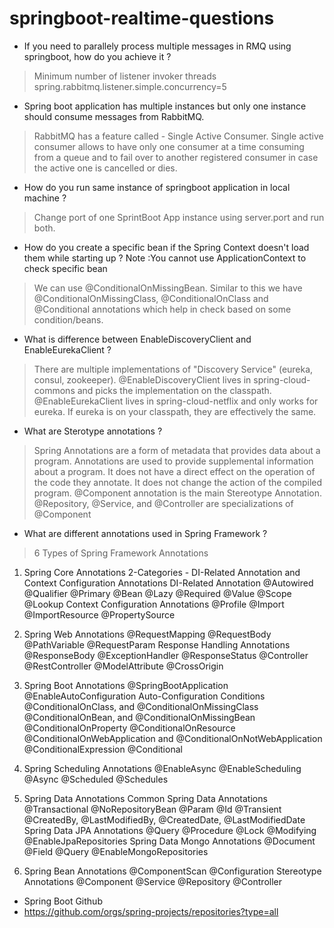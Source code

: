 # springboot-realtime-questions

- If you need to parallely process multiple messages in RMQ using springboot, how do you achieve it ?
> Minimum number of listener invoker threads
> spring.rabbitmq.listener.simple.concurrency=5

- Spring boot application has multiple instances but only one instance should consume messages from RabbitMQ.
> RabbitMQ has a feature called - Single Active Consumer. Single active consumer allows to have only one consumer at a time consuming from a queue and to fail over to another registered consumer in case the active one is cancelled or dies.

- How do you run same instance of springboot application in local machine ?
> Change port of one SprintBoot App instance using server.port and run both.

- How do you create a specific bean if the Spring Context doesn't load them while starting up ? Note :You cannot use ApplicationContext to check specific bean
> We can use @ConditionalOnMissingBean. Similar to this we have @ConditionalOnMissingClass, @ConditionalOnClass and @Conditional annotations which help in check based on some condition/beans.

- What is difference between EnableDiscoveryClient and EnableEurekaClient ?

>There are multiple implementations of "Discovery Service" (eureka, consul, zookeeper). @EnableDiscoveryClient lives in spring-cloud-commons and picks the implementation on the classpath. @EnableEurekaClient lives in spring-cloud-netflix and only works for eureka. If eureka is on your classpath, they are effectively the same.

- What are Sterotype annotations ?
> Spring Annotations are a form of metadata that provides data about a program. Annotations are used to provide supplemental information about a program. It does not have a direct effect on the operation of the code they annotate. It does not change the action of the compiled program. @Component annotation is the main Stereotype Annotation. @Repository, @Service, and @Controller are specializations of @Component

- What are different annotations used in Spring Framework ?
> 6 Types of Spring Framework Annotations
1. Spring Core Annotations
2-Categories - DI-Related Annotation and Context Configuration Annotations
DI-Related Annotation
@Autowired
@Qualifier
@Primary
@Bean
@Lazy
@Required
@Value
@Scope
@Lookup
Context Configuration Annotations
@Profile
@Import
@ImportResource
@PropertySource

2. Spring Web Annotations
@RequestMapping
@RequestBody
@PathVariable
@RequestParam
Response Handling Annotations
  @ResponseBody
  @ExceptionHandler
  @ResponseStatus
@Controller
@RestController
@ModelAttribute
@CrossOrigin

3. Spring Boot Annotations
@SpringBootApplication
@EnableAutoConfiguration
Auto-Configuration Conditions
  @ConditionalOnClass, and @ConditionalOnMissingClass
  @ConditionalOnBean, and @ConditionalOnMissingBean
  @ConditionalOnProperty
  @ConditionalOnResource
  @ConditionalOnWebApplication and @ConditionalOnNotWebApplication
  @ConditionalExpression
  @Conditional

4. Spring Scheduling Annotations
@EnableAsync
@EnableScheduling
@Async
@Scheduled
@Schedules

5. Spring Data Annotations
Common Spring Data Annotations
  @Transactional
  @NoRepositoryBean
  @Param
  @Id
  @Transient
  @CreatedBy, @LastModifiedBy, @CreatedDate, @LastModifiedDate
Spring Data JPA Annotations
  @Query
  @Procedure
  @Lock
  @Modifying
  @EnableJpaRepositories
Spring Data Mongo Annotations
  @Document
  @Field
  @Query
  @EnableMongoRepositories

6. Spring Bean Annotations
@ComponentScan
@Configuration
Stereotype Annotations
  @Component
  @Service
  @Repository
  @Controller

- Spring Boot Github
- https://github.com/orgs/spring-projects/repositories?type=all
